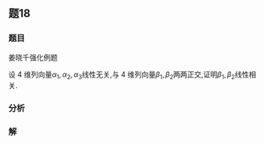 ## 题18
### 题目
姜晓千强化例题 

设 4 维列向量${\alpha }_{1},{\alpha }_{2},{\alpha }_{3}$线性无关,与 4 维列向量${\beta }_{1},{\beta }_{2}$两两正交,证明${\beta }_{1},{\beta }_{2}$线性相关.
### 分析

### 解

